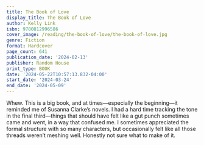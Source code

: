 ```yaml
---
title: The Book of Love
display_title: The Book of Love
author: Kelly Link
isbn: 9780812996586
cover_image: /reading/the-book-of-love/the-book-of-love.jpg
genre: Fiction
format: Hardcover
page_count: 641
publication_date: '2024-02-13'
publisher: Random House
print_type: BOOK
date: '2024-05-22T10:57:13.832-04:00'
start_date: '2024-03-24'
end_date: '2024-05-09'
---
```


Whew. This is a big book, and at times—especially the beginning—it reminded me of Susanna Clarke’s novels. I had a hard time tracking the tone in the final third—things that should have felt like a gut punch sometimes came and went, in a way that confused me. I sometimes appreciated the formal structure with so many characters, but occasionally felt like all those threads weren’t meshing well. Honestly not sure what to make of it.
